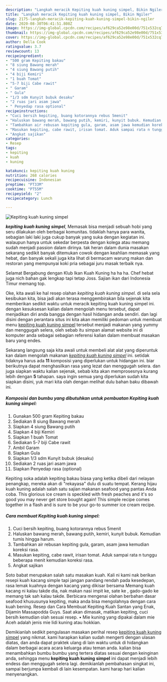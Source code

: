 ```yaml
---
description: "Langkah meracik Kepiting kuah kuning simpel, Bikin Ngiler"
title: "Langkah meracik Kepiting kuah kuning simpel, Bikin Ngiler"
slug: 2175-langkah-meracik-kepiting-kuah-kuning-simpel-bikin-ngiler
date: 2020-08-30T06:41:51.808Z
image: https://img-global.cpcdn.com/recipes/af629ca52e98e00d/751x532cq70/kepiting-kuah-kuning-simpel-foto-resep-utama.jpg
thumbnail: https://img-global.cpcdn.com/recipes/af629ca52e98e00d/751x532cq70/kepiting-kuah-kuning-simpel-foto-resep-utama.jpg
cover: https://img-global.cpcdn.com/recipes/af629ca52e98e00d/751x532cq70/kepiting-kuah-kuning-simpel-foto-resep-utama.jpg
author: Della Cook
ratingvalue: 3.7
reviewcount: 13
recipeingredient:
- "500 gram Kepiting bakau"
- "8 siung Bawang merah"
- "4 siung Bawang putih"
- "4 biji Kemiri"
- "1 buah Tomat"
- "5-7 biji Cabe rawit"
- " Garam"
- " Gula"
- "1/3 sdm Kunyit bubuk desaku"
- "2 ruas jari asam jawa"
- " Penyedap rasa optional"
recipeinstructions:
- "Cuci bersih kepiting, buang kotorannya rebus 5menit"
- "Haluskan bawang merah, bawang putih, kemiri, kunyit bubuk. Kemudian tumis hingga harum."
- "Tambahkan air rebusan kepiting gula, garam, asam jawa kemudian koreksi rasa."
- "Masukan kepiting, cabe rawit, irisan tomat. Aduk sampai rata n tunggu beberapa menit kemudian koreksi rasa."
- "Angkat sajikan"
categories:
- Resep
tags:
- kepiting
- kuah
- kuning

katakunci: kepiting kuah kuning 
nutrition: 268 calories
recipecuisine: Indonesian
preptime: "PT33M"
cooktime: "PT55M"
recipeyield: "2"
recipecategory: Lunch

---
```



![Kepiting kuah kuning simpel](https://img-global.cpcdn.com/recipes/af629ca52e98e00d/751x532cq70/kepiting-kuah-kuning-simpel-foto-resep-utama.jpg)

<b><i>kepiting kuah kuning simpel</i></b>, Memasak bisa menjadi sebuah hobi yang seru dilakukan oleh berbagai komunitas. tidaklah hanya para wanita, sebagian laki laki juga cukup banyak yang suka dengan kegiatan ini. walaupun hanya untuk sekedar berpesta dengan kolega atau memang sudah menjadi passion dalam dirinya. tak heran dalam dunia masakan sekarang sedikit banyak ditemukan cowok dengan keahlian memasak yang hebat, dan banyak sekali juga kita lihat di bermacam warung makan dan restoran yang mempunyai koki pria sebagai juru masak terbaik nya.

Selamat Bergabung dengan Klub Ikan Kuah Kuning ha ha ha. Chef hebat juga nich bahan gak lengkap tapi tetap Joss. Sajian ikan dari Indonesia Timur memang top.

Oke, kita awali ke hal resep olahan <i>kepiting kuah kuning simpel</i>. di sela sela kesibukan kita, bisa jadi akan terasa menggembirakan bila sejenak kita memberikan sedikit waktu untuk meracik kepiting kuah kuning simpel ini. dengan kesuksesan kalian dalam mengolah menu tersebut, dapat menjadikan diri anda bangga dengan hasil hidangan anda sendiri. dan lagi disini dengan perantara situs ini kita akan memiliki pedoman untuk membuat menu <u>kepiting kuah kuning simpel</u> tersebut menjadi makanan yang yummy dan menggugah selera, oleh sebab itu simpan alamat website ini di komputer anda sebagai sebagian referensi kalian dalam membuat masakan baru yang endes.


Sekarang langsung saja kita awali untuk membeli alat alat yang diperuntuk kan dalam mengolah makanan <u><i>kepiting kuah kuning simpel</i></u> ini. setidak tidaknya harus ada <b>11</b> komposisi yang diperlukan untuk hidangan ini. biar berikutnya dapat menghasilkan rasa yang lezat dan menggugah selera. dan juga siapkan waktu kalian sejenak, sebab kita akan memprosesnya kurang lebih dengan <b>5</b> tahapan. saya ingin semua yang diperlukan sudah kita siapkan disini, yuk mari kita olah dengan melihat dulu bahan baku dibawah ini.

<!--inarticleads1-->

##### Komposisi dan bumbu yang dibutuhkan untuk pembuatan Kepiting kuah kuning simpel:

1. Gunakan 500 gram Kepiting bakau
1. Sediakan 8 siung Bawang merah
1. Siapkan 4 siung Bawang putih
1. Siapkan 4 biji Kemiri
1. Siapkan 1 buah Tomat
1. Sediakan 5-7 biji Cabe rawit
1. Ambil  Garam
1. Siapkan  Gula
1. Siapkan 1/3 sdm Kunyit bubuk (desaku)
1. Sediakan 2 ruas jari asam jawa
1. Siapkan  Penyedap rasa (optional)


Kepiting soka adalah kepiting bakau biasa yang ketika dibeli dari nelayan penangkap, mereka akan di &#34;rekayasa&#34; dulu di suatu tempat. Kerang hijau kuah kuning adalah salah satu sajian makanan seafood yang pantas Anda coba. This glorious ice cream is speckled with fresh peaches and it&#39;s so good you may never get store bought again! This simple recipe comes together in a flash and is sure to be your go-to summer ice cream recipe. 

<!--inarticleads2-->

##### Cara membuat Kepiting kuah kuning simpel:

1. Cuci bersih kepiting, buang kotorannya rebus 5menit
1. Haluskan bawang merah, bawang putih, kemiri, kunyit bubuk. Kemudian tumis hingga harum.
1. Tambahkan air rebusan kepiting gula, garam, asam jawa kemudian koreksi rasa.
1. Masukan kepiting, cabe rawit, irisan tomat. Aduk sampai rata n tunggu beberapa menit kemudian koreksi rasa.
1. Angkat sajikan


Soto babat merupakan salah satu masakan kuah. Kali ni kami nak berikan resepi kuah kacang simple tapi jangan pandang rendah pada kesedepan, rasa lemak kuahnya dengan kacang yang dikisar bersama Memang kuah kacang ni kalau takde dia, nak makan nasi impit ke, sate ke , gado-gado ke memang tak sah kalau takde. Berbicara mengenai olahan berbahan dasar seafood khususunya kepiting, maka anda bisa mengolahnya dengan cara kuah bening. Resep dan Cara Membuat Kepiting Kuah Santan yang Enak, Dijamin Massapodda Guys. Saat akan dimasak, matikan kepiting, cuci bersih kemudian olah sesuai resep. • Mie kuning yang dipakai dalam mie Aceh adalah jenis mie lidi kuning atau hokkian. 

Demikianlah sedikit pengulasan masakan perihal resep <u>kepiting kuah kuning simpel</u> yang nikmat. kami harapkan kalian sudah mengerti dengan ulasan diatas, dan anda dapat praktek ulang di lain waktu untuk di hidangkan dalam berbagai acara acara keluarga atau teman anda. kalian bisa menambahkan bumbu bumbu yang tertera diatas sesuai dengan keinginan anda, sehingga menu <b>kepiting kuah kuning simpel</b> ini dapat menjadi lebih endess dan menggugah selera lagi. demikianlah pembahasan singkat ini, sampai berjumpa kembali di lain kesempatan. kami harap hari kalian menyenangkan.
